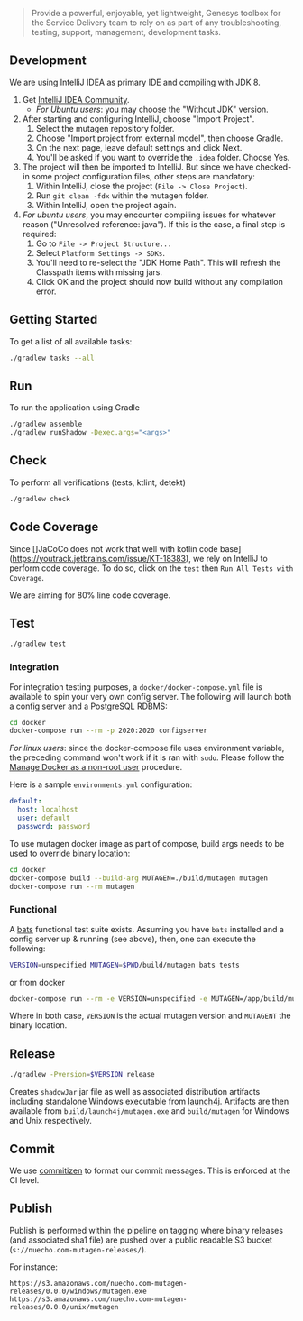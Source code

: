 > Provide a powerful, enjoyable, yet lightweight, Genesys toolbox for the Service
> Delivery team to rely on as part of any troubleshooting, testing, support, management,
> development tasks.

## Development

We are using IntelliJ IDEA as primary IDE and compiling with JDK 8.

1. Get [IntelliJ IDEA Community](https://www.jetbrains.com/idea/download/).
    - _For Ubuntu users_: you may choose the "Without JDK" version.
2. After starting and configuring IntelliJ, choose "Import Project".
    1. Select the mutagen repository folder.
    2. Choose "Import project from external model", then choose Gradle.
    3. On the next page, leave default settings and click Next.
    4. You'll be asked if you want to override the `.idea` folder. Choose Yes.
3. The project will then be imported to IntelliJ. But since we have checked-in some project configuration files,
   other steps are mandatory:
   1. Within IntelliJ, close the project (`File -> Close Project`).
   2. Run `git clean -fdx` within the mutagen folder.
   3. Within IntelliJ, open the project again.
4. _For ubuntu users_, you may encounter compiling issues for whatever reason ("Unresolved reference: java").
   If this is the case, a final step is required:
   1. Go to `File -> Project Structure...`
   2. Select `Platform Settings -> SDKs`.
   3. You'll need to re-select the "JDK Home Path". This will refresh the Classpath items with missing jars.
   4. Click OK and the project should now build without any compilation error.

## Getting Started

To get a list of all available tasks:

```bash
./gradlew tasks --all
```

## Run

To run the application using Gradle

```bash
./gradlew assemble
./gradlew runShadow -Dexec.args="<args>"
```

## Check

To perform all verifications (tests, ktlint, detekt)

```bash
./gradlew check
```

## Code Coverage

Since []JaCoCo does not work that well with kotlin code base](https://youtrack.jetbrains.com/issue/KT-18383), 
we rely on IntelliJ to perform code coverage. To do so, click on the `test` then `Run All Tests with Coverage`.

We are aiming for 80% line code coverage.

## Test

```bash
./gradlew test
```

### Integration

For integration testing purposes, a `docker/docker-compose.yml` file is available to spin
your very own config server. The following will launch both a config server and a PostgreSQL
RDBMS:

```bash
cd docker
docker-compose run --rm -p 2020:2020 configserver
```

_For linux users_: since the docker-compose file uses environment variable, the preceding command won't work
if it is ran with `sudo`. Please follow the [Manage Docker as a non-root user](https://docs.docker.com/install/linux/linux-postinstall/) 
procedure.

Here is a sample `environments.yml` configuration:

```yaml
default:
  host: localhost
  user: default
  password: password
```

To use mutagen docker image as part of compose, build args needs to be used to override binary
location:

```bash
cd docker
docker-compose build --build-arg MUTAGEN=./build/mutagen mutagen
docker-compose run --rm mutagen
```


### Functional

A [bats](https://github.com/bats-core/bats-core) functional test suite exists. Assuming you have `bats`
installed and a config server up & running (see above), then, one can execute the following:

```bash
VERSION=unspecified MUTAGEN=$PWD/build/mutagen bats tests
```

or from docker
```bash
docker-compose run --rm -e VERSION=unspecified -e MUTAGEN=/app/build/mutagen test
```

Where in both case, `VERSION` is the actual mutagen version and `MUTAGENT` the binary location.

## Release

```bash
./gradlew -Pversion=$VERSION release
```

Creates `shadowJar` jar file as well as associated distribution artifacts including standalone
Windows executable from [launch4j](http://launch4j.sourceforge.net/).
Artifacts are then available from `build/launch4j/mutagen.exe` and `build/mutagen` for
Windows and Unix respectively.

## Commit

We use [commitizen](https://github.com/commitizen/cz-cli) to format our commit messages.
This is enforced at the CI level.

## Publish

Publish is performed within the pipeline on tagging where binary releases (and associated sha1 file)
are pushed over a public readable S3 bucket (`s://nuecho.com-mutagen-releases/`).

For instance:

 	https://s3.amazonaws.com/nuecho.com-mutagen-releases/0.0.0/windows/mutagen.exe
 	https://s3.amazonaws.com/nuecho.com-mutagen-releases/0.0.0/unix/mutagen
